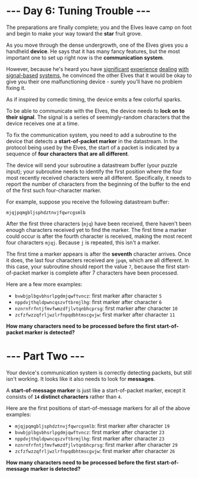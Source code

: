 # --- Day 6: Tuning Trouble ---
The preparations are finally complete; you and the Elves leave camp on foot and begin to make your way toward the 
**star** fruit grove.

As you move through the dense undergrowth, one of the Elves gives you a handheld **device**. He says that it has many 
fancy features, but the most important one to set up right now is the **communication system**.

However, because he's heard you have [significant](https://adventofcode.com/2016/day/6) 
[experience](https://adventofcode.com/2016/day/25) [dealing](https://adventofcode.com/2019/day/7) 
[with](https://adventofcode.com/2019/day/9) [signal-based](https://adventofcode.com/2019/day/16) 
[systems](https://adventofcode.com/2021/day/25), he convinced the other Elves that it would be okay to give you their 
one malfunctioning device - surely you'll have no problem fixing it.

As if inspired by comedic timing, the device emits a few colorful sparks.

To be able to communicate with the Elves, the device needs to **lock on to their signal**. The signal is a series of 
seemingly-random characters that the device receives one at a time.

To fix the communication system, you need to add a subroutine to the device that detects a **start-of-packet marker** 
in the datastream. In the protocol being used by the Elves, the start of a packet is indicated by a sequence of **four 
characters that are all different**.

The device will send your subroutine a datastream buffer (your puzzle input); your subroutine needs to identify the 
first position where the four most recently received characters were all different. Specifically, it needs to report 
the number of characters from the beginning of the buffer to the end of the first such four-character marker.

For example, suppose you receive the following datastream buffer:

`mjqjpqmgbljsphdztnvjfqwrcgsmlb`

After the first three characters (`mjq`) have been received, there haven't been enough characters received yet to find 
the marker. The first time a marker could occur is after the fourth character is received, making the most recent four 
characters `mjqj`. Because `j` is repeated, this isn't a marker.

The first time a marker appears is after the **seventh** character arrives. Once it does, the last four characters 
received are `jpqm`, which are all different. In this case, your subroutine should report the value `7`, because the 
first start-of-packet marker is complete after 7 characters have been processed.

Here are a few more examples:

* `bvwbjplbgvbhsrlpgdmjqwftvncz`: first marker after character `5`
* `nppdvjthqldpwncqszvftbrmjlhg`: first marker after character `6`
* `nznrnfrfntjfmvfwmzdfjlvtqnbhcprsg`: first marker after character `10`
* `zcfzfwzzqfrljwzlrfnpqdbhtmscgvjw`: first marker after character `11`

**How many characters need to be processed before the first start-of-packet marker is detected?**

# --- Part Two ---
Your device's communication system is correctly detecting packets, but still isn't working. It looks like it also 
needs to look for **messages**.

A **start-of-message marker** is just like a start-of-packet marker, except it consists of **`14` distinct characters** 
rather than `4`.

Here are the first positions of start-of-message markers for all of the above examples:

* `mjqjpqmgbljsphdztnvjfqwrcgsmlb`: first marker after character `19`
* `bvwbjplbgvbhsrlpgdmjqwftvncz`: first marker after character `23`
* `nppdvjthqldpwncqszvftbrmjlhg`: first marker after character `23`
* `nznrnfrfntjfmvfwmzdfjlvtqnbhcprsg`: first marker after character `29`
* `zcfzfwzzqfrljwzlrfnpqdbhtmscgvjw`: first marker after character `26`

**How many characters need to be processed before the first start-of-message marker is detected?**
